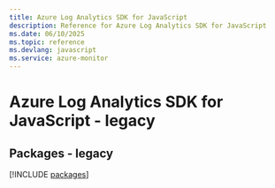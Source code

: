```yaml
---
title: Azure Log Analytics SDK for JavaScript
description: Reference for Azure Log Analytics SDK for JavaScript
ms.date: 06/10/2025
ms.topic: reference
ms.devlang: javascript
ms.service: azure-monitor
---
```

# Azure Log Analytics SDK for JavaScript - legacy
## Packages - legacy
[!INCLUDE [packages](log-analytics-index.md)]